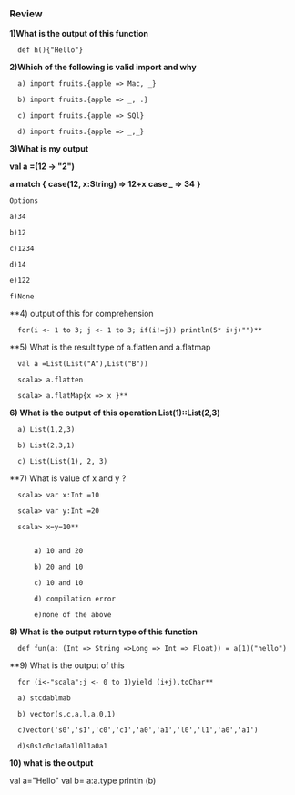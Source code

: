 ### Review

**1)What is the output of this function**

      def h(){"Hello"}


**2)Which of the following is valid import and why**
      
      a) import fruits.{apple => Mac, _}
      
      b) import fruits.{apple => _, .}
      
      c) import fruits.{apple => SQl}
      
      d) import fruits.{apple => _,_}


**3)What is my output**

  **val a =(12 -> "2")**
  
 **a match {**
  **case(12, x:String) => 12+x**
  **case _             => 34**
  **}**
    
    Options
    
    a)34
    
    b)12
    
    c)1234
    
    d)14
    
    e)122
    
    f)None


**4) output of this for comprehension

      for(i <- 1 to 3; j <- 1 to 3; if(i!=j)) println(5* i+j+"")**


**5) What is the result type of a.flatten and a.flatmap
      
      val a =List(List("A"),List("B"))
      
      scala> a.flatten
      
      scala> a.flatMap{x => x }**


**6)  What is the output of this operation List(1)::List(2,3)**

      a) List(1,2,3)
        
      b) List(2,3,1)
        
      c) List(List(1), 2, 3)                                                                                                                                                                                                                                                          
**7) What is value of x and y ?

      scala> var x:Int =10
      
      scala> var y:Int =20
      
      scala> x=y=10**
  
  
          a) 10 and 20
          
          b) 20 and 10
          
          c) 10 and 10 
          
          d) compilation error
          
          e)none of the above 

**8) What is the output return type of this function**

      def fun(a: (Int => String =>Long => Int => Float)) = a(1)("hello") 

**9) What is the output of this

      for (i<-"scala";j <- 0 to 1)yield (i+j).toChar**
  
      a) stcdablmab
      
      b) vector(s,c,a,l,a,0,1)
      
      c)vector('s0','s1','c0','c1','a0','a1','l0','l1','a0','a1')
    
      d)s0s1c0c1a0a1l0l1a0a1
  
  
**10) what is the output**
    
  val a="Hello"
  val b= a:a.type
  println (b)
  
